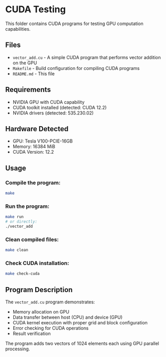 # CUDA Testing

This folder contains CUDA programs for testing GPU computation capabilities.

## Files

- `vector_add.cu` - A simple CUDA program that performs vector addition on the GPU
- `Makefile` - Build configuration for compiling CUDA programs
- `README.md` - This file

## Requirements

- NVIDIA GPU with CUDA capability
- CUDA toolkit installed (detected: CUDA 12.2)
- NVIDIA drivers (detected: 535.230.02)

## Hardware Detected

- GPU: Tesla V100-PCIE-16GB
- Memory: 16384 MiB
- CUDA Version: 12.2

## Usage

### Compile the program:
```bash
make
```

### Run the program:
```bash
make run
# or directly:
./vector_add
```

### Clean compiled files:
```bash
make clean
```

### Check CUDA installation:
```bash
make check-cuda
```

## Program Description

The `vector_add.cu` program demonstrates:
- Memory allocation on GPU
- Data transfer between host (CPU) and device (GPU)
- CUDA kernel execution with proper grid and block configuration
- Error checking for CUDA operations
- Result verification

The program adds two vectors of 1024 elements each using GPU parallel processing.
